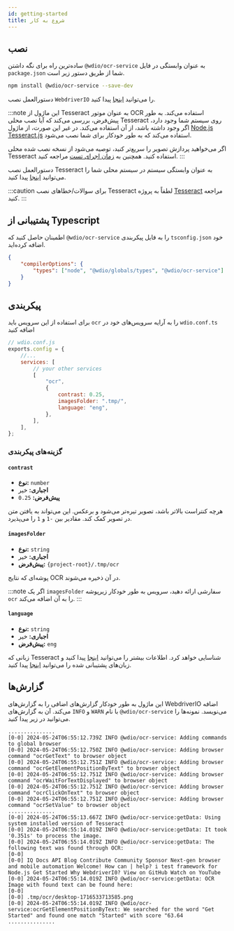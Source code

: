 ```yaml
---
id: getting-started
title: شروع به کار
---
```


## نصب

ساده‌ترین راه برای نگه داشتن `@wdio/ocr-service` به عنوان وابستگی در فایل `package.json` شما از طریق دستور زیر است.

```bash npm2yarn
npm install @wdio/ocr-service --save-dev
```

دستورالعمل نصب `WebdriverIO` را می‌توانید [اینجا](../gettingstarted) پیدا کنید.

:::note
این ماژول از Tesseract به عنوان موتور OCR استفاده می‌کند. به طور پیش‌فرض، بررسی می‌کند که آیا نصب محلی Tesseract روی سیستم شما وجود دارد، اگر وجود داشته باشد، از آن استفاده می‌کند. در غیر این صورت، از ماژول [Node.js Tesseract.js](https://github.com/naptha/tesseract.js) استفاده می‌کند که به طور خودکار برای شما نصب می‌شود.

اگر می‌خواهید پردازش تصویر را سریع‌تر کنید، توصیه می‌شود از نسخه نصب شده محلی Tesseract استفاده کنید. همچنین به [زمان اجرای تست](./more-test-optimization#using-a-local-installation-of-tesseract) مراجعه کنید.
:::

دستورالعمل نصب Tesseract به عنوان وابستگی سیستم در سیستم محلی شما را می‌توانید [اینجا](https://tesseract-ocr.github.io/tessdoc/Installation.html) پیدا کنید.

:::caution
برای سوالات/خطاهای نصب Tesseract لطفاً به پروژه
[Tesseract](https://github.com/tesseract-ocr/tesseract) مراجعه کنید.
:::

## پشتیبانی از Typescript

اطمینان حاصل کنید که `@wdio/ocr-service` را به فایل پیکربندی `tsconfig.json` خود اضافه کرده‌اید.

```json title="tsconfig.json"
{
    "compilerOptions": {
        "types": ["node", "@wdio/globals/types", "@wdio/ocr-service"]
    }
}
```

## پیکربندی

برای استفاده از این سرویس باید `ocr` را به آرایه سرویس‌های خود در `wdio.conf.ts` اضافه کنید

```js
// wdio.conf.js
exports.config = {
    //...
    services: [
        // your other services
        [
            "ocr",
            {
                contrast: 0.25,
                imagesFolder: ".tmp/",
                language: "eng",
            },
        ],
    ],
};
```

### گزینه‌های پیکربندی

#### `contrast`

-   **نوع:** `number`
-   **اجباری:** خیر
-   **پیش‌فرض:** `0.25`

هرچه کنتراست بالاتر باشد، تصویر تیره‌تر می‌شود و برعکس. این می‌تواند به یافتن متن در تصویر کمک کند. مقادیر بین `-1` و `1` را می‌پذیرد.

#### `imagesFolder`

-   **نوع:** `string`
-   **اجباری:** خیر
-   **پیش‌فرض:** `{project-root}/.tmp/ocr`

پوشه‌ای که نتایج OCR در آن ذخیره می‌شوند.

:::note
اگر یک `imagesFolder` سفارشی ارائه دهید، سرویس به طور خودکار زیرپوشه `ocr` را به آن اضافه می‌کند.
:::

#### `language`

-   **نوع:** `string`
-   **اجباری:** خیر
-   **پیش‌فرض:** `eng`

زبانی که Tesseract شناسایی خواهد کرد. اطلاعات بیشتر را می‌توانید [اینجا](https://tesseract-ocr.github.io/tessdoc/Data-Files-in-different-versions) پیدا کنید و زبان‌های پشتیبانی شده را می‌توانید [اینجا](https://github.com/webdriverio/visual-testing/blob/main/packages/ocr-service/src/utils/constants.ts) پیدا کنید.

## گزارش‌ها

این ماژول به طور خودکار گزارش‌های اضافی را به گزارش‌های WebdriverIO اضافه می‌کند. آن به گزارش‌های `INFO` و `WARN` با نام `@wdio/ocr-service` می‌نویسد.
نمونه‌ها را می‌توانید در زیر پیدا کنید.

```log
...............
[0-0] 2024-05-24T06:55:12.739Z INFO @wdio/ocr-service: Adding commands to global browser
[0-0] 2024-05-24T06:55:12.750Z INFO @wdio/ocr-service: Adding browser command "ocrGetText" to browser object
[0-0] 2024-05-24T06:55:12.751Z INFO @wdio/ocr-service: Adding browser command "ocrGetElementPositionByText" to browser object
[0-0] 2024-05-24T06:55:12.751Z INFO @wdio/ocr-service: Adding browser command "ocrWaitForTextDisplayed" to browser object
[0-0] 2024-05-24T06:55:12.751Z INFO @wdio/ocr-service: Adding browser command "ocrClickOnText" to browser object
[0-0] 2024-05-24T06:55:12.751Z INFO @wdio/ocr-service: Adding browser command "ocrSetValue" to browser object
...............
[0-0] 2024-05-24T06:55:13.667Z INFO @wdio/ocr-service:getData: Using system installed version of Tesseract
[0-0] 2024-05-24T06:55:14.019Z INFO @wdio/ocr-service:getData: It took '0.351s' to process the image.
[0-0] 2024-05-24T06:55:14.019Z INFO @wdio/ocr-service:getData: The following text was found through OCR:
[0-0]
[0-0] IQ Docs API Blog Contribute Community Sponsor Next-gen browser and mobile automation Welcome! How can | help? i test framework for Node.js Get Started Why WebdriverI0? View on GitHub Watch on YouTube
[0-0] 2024-05-24T06:55:14.019Z INFO @wdio/ocr-service:getData: OCR Image with found text can be found here:
[0-0]
[0-0] .tmp/ocr/desktop-1716533713585.png
[0-0] 2024-05-24T06:55:14.019Z INFO @wdio/ocr-service:ocrGetElementPositionByText: We searched for the word "Get Started" and found one match "Started" with score "63.64
...............
```